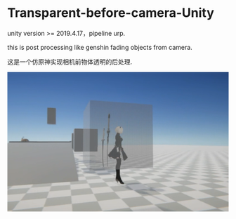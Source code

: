 # Transparent-before-camera-Unity
unity version >= 2019.4.17，pipeline urp.

this is post processing like genshin fading objects from camera.

这是一个仿原神实现相机前物体透明的后处理.

<img src="shot.png"/>
